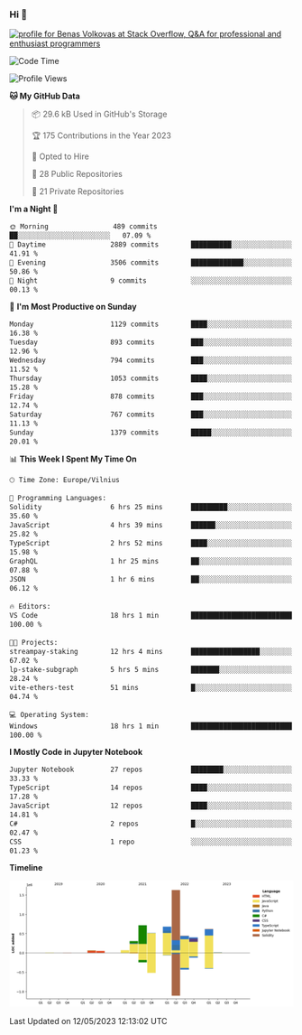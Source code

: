 ### Hi 👋
<a href="https://stackoverflow.com/users/14954249/benas-volkovas"><img src="https://stackoverflow.com/users/flair/14954249.png?theme=dark" width="208" height="58" alt="profile for Benas Volkovas at Stack Overflow, Q&amp;A for professional and enthusiast programmers" title="profile for Benas Volkovas at Stack Overflow, Q&amp;A for professional and enthusiast programmers"></a>

<!--START_SECTION:waka-->
![Code Time](http://img.shields.io/badge/Code%20Time-1%2C445%20hrs%2052%20mins-blue)

![Profile Views](http://img.shields.io/badge/Profile%20Views-0-blue)

**🐱 My GitHub Data** 

> 📦 29.6 kB Used in GitHub's Storage 
 > 
> 🏆 175 Contributions in the Year 2023
 > 
> 💼 Opted to Hire
 > 
> 📜 28 Public Repositories 
 > 
> 🔑 21 Private Repositories 
 > 
**I'm a Night 🦉** 

```text
🌞 Morning                489 commits         ██░░░░░░░░░░░░░░░░░░░░░░░   07.09 % 
🌆 Daytime                2889 commits        ██████████░░░░░░░░░░░░░░░   41.91 % 
🌃 Evening                3506 commits        █████████████░░░░░░░░░░░░   50.86 % 
🌙 Night                  9 commits           ░░░░░░░░░░░░░░░░░░░░░░░░░   00.13 % 
```
📅 **I'm Most Productive on Sunday** 

```text
Monday                   1129 commits        ████░░░░░░░░░░░░░░░░░░░░░   16.38 % 
Tuesday                  893 commits         ███░░░░░░░░░░░░░░░░░░░░░░   12.96 % 
Wednesday                794 commits         ███░░░░░░░░░░░░░░░░░░░░░░   11.52 % 
Thursday                 1053 commits        ████░░░░░░░░░░░░░░░░░░░░░   15.28 % 
Friday                   878 commits         ███░░░░░░░░░░░░░░░░░░░░░░   12.74 % 
Saturday                 767 commits         ███░░░░░░░░░░░░░░░░░░░░░░   11.13 % 
Sunday                   1379 commits        █████░░░░░░░░░░░░░░░░░░░░   20.01 % 
```


📊 **This Week I Spent My Time On** 

```text
🕑︎ Time Zone: Europe/Vilnius

💬 Programming Languages: 
Solidity                 6 hrs 25 mins       █████████░░░░░░░░░░░░░░░░   35.60 % 
JavaScript               4 hrs 39 mins       ██████░░░░░░░░░░░░░░░░░░░   25.82 % 
TypeScript               2 hrs 52 mins       ████░░░░░░░░░░░░░░░░░░░░░   15.98 % 
GraphQL                  1 hr 25 mins        ██░░░░░░░░░░░░░░░░░░░░░░░   07.88 % 
JSON                     1 hr 6 mins         ██░░░░░░░░░░░░░░░░░░░░░░░   06.12 % 

🔥 Editors: 
VS Code                  18 hrs 1 min        █████████████████████████   100.00 % 

🐱‍💻 Projects: 
streampay-staking        12 hrs 4 mins       █████████████████░░░░░░░░   67.02 % 
lp-stake-subgraph        5 hrs 5 mins        ███████░░░░░░░░░░░░░░░░░░   28.24 % 
vite-ethers-test         51 mins             █░░░░░░░░░░░░░░░░░░░░░░░░   04.74 % 

💻 Operating System: 
Windows                  18 hrs 1 min        █████████████████████████   100.00 % 
```

**I Mostly Code in Jupyter Notebook** 

```text
Jupyter Notebook         27 repos            ████████░░░░░░░░░░░░░░░░░   33.33 % 
TypeScript               14 repos            ████░░░░░░░░░░░░░░░░░░░░░   17.28 % 
JavaScript               12 repos            ████░░░░░░░░░░░░░░░░░░░░░   14.81 % 
C#                       2 repos             █░░░░░░░░░░░░░░░░░░░░░░░░   02.47 % 
CSS                      1 repo              ░░░░░░░░░░░░░░░░░░░░░░░░░   01.23 % 
```



**Timeline**

![Lines of Code chart](https://raw.githubusercontent.com/BenasVolkovas/BenasVolkovas/main/assets/bar_graph.png)


 Last Updated on 12/05/2023 12:13:02 UTC
<!--END_SECTION:waka-->
